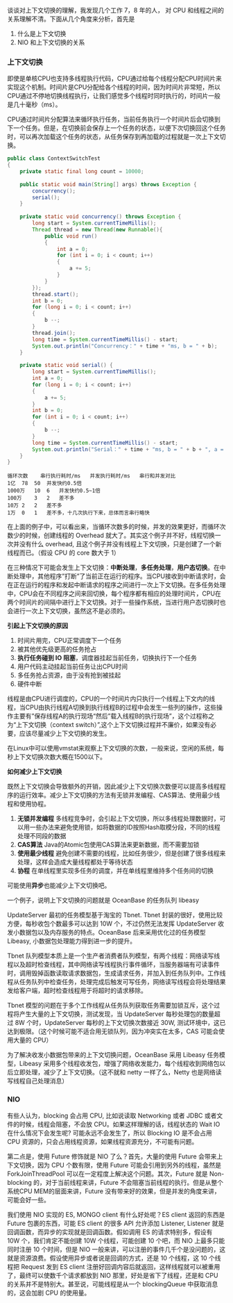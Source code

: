 谈谈对上下文切换的理解，我发现几个工作 7，8 年的人， 对 CPU 和线程之间的关系理解不清。下面从几个角度来分析，首先是

1. 什么是上下文切换
2. NIO 和上下文切换的关系


### 上下文切换

即使是单核CPU也支持多线程执行代码，CPU通过给每个线程分配CPU时间片来实现这个机制。时间片是CPU分配给各个线程的时间，因为时间片非常短，所以CPU通过不停地切换线程执行，让我们感觉多个线程时同时执行的，时间片一般是几十毫秒（ms）。

CPU通过时间片分配算法来循环执行任务，当前任务执行一个时间片后会切换到下一个任务。但是，在切换前会保存上一个任务的状态，以便下次切换回这个任务时，可以再次加载这个任务的状态，从任务保存到再加载的过程就是一次上下文切换。

```java
public class ContextSwitchTest
{
    private static final long count = 10000;
    
    public static void main(String[] args) throws Exception {
        concurrency();
        serial();
    }
    
    private static void concurrency() throws Exception {
        long start = System.currentTimeMillis();
        Thread thread = new Thread(new Runnable(){
            public void run()
            {
                int a = 0;
                for (int i = 0; i < count; i++)
                {
                    a += 5;
                }
            }
        });
        thread.start();
        int b = 0;
        for (long i = 0; i < count; i++)
        {
            b --;
        }
        thread.join();
        long time = System.currentTimeMillis() - start;
        System.out.println("Concurrency：" + time + "ms, b = " + b);
    }
    
    private static void serial() {
        long start = System.currentTimeMillis();
        int a = 0;
        for (long i = 0; i < count; i++)
        {
            a += 5;
        }
        int b = 0;
        for (int i = 0; i < count; i++)
        {
            b --;
        }
        long time = System.currentTimeMillis() - start;
        System.out.println("Serial：" + time + "ms, b = " + b + ", a = " + a);
    }
}
```

```
循环次数	串行执行耗时/ms	并发执行耗时/ms	串行和并发对比
1亿	78	50	并发快约0.5倍
1000万	10	6	并发快约0.5~1倍
100万	3	2	差不多
10万	2	2	差不多
1万	0	1	差不多，十几次执行下来，总体而言串行略快
```

在上面的例子中，可以看出来，当循环次数多的时候，并发的效果更好，而循环次数少的时候，创建线程的 Overhead 就大了。其实这个例子并不好，线程切换一次并没有什么 overhead, 且这个例子并没有线程上下文切换，只是创建了一个新线程而已。（假设 CPU 的 core 数大于 1）

在三种情况下可能会发生上下文切换：**中断处理**，**多任务处理**，**用户态切换**。在中断处理中，其他程序”打断”了当前正在运行的程序。当CPU接收到中断请求时，会在正在运行的程序和发起中断请求的程序之间进行一次上下文切换。在多任务处理中，CPU会在不同程序之间来回切换，每个程序都有相应的处理时间片，CPU在两个时间片的间隔中进行上下文切换。对于一些操作系统，当进行用户态切换时也会进行一次上下文切换，虽然这不是必须的。

**引起上下文切换的原因**

1. 时间片用完，CPU正常调度下一个任务
2. 被其他优先级更高的任务抢占
3. **执行任务碰到 IO 阻塞**，调度器挂起当前任务，切换执行下一个任务
4. 用户代码主动挂起当前任务让出CPU时间
5. 多任务抢占资源，由于没有抢到被挂起
6. 硬件中断


线程是由CPU进行调度的，CPU的一个时间片内只执行一个线程上下文内的线程，当CPU由执行线程A切换到执行线程B的过程中会发生一些列的操作，这些操作主要有”保存线程A的执行现场“然后”载入线程B的执行现场”，这个过程称之为“上下文切换（context switch）”,这个上下文切换过程并不廉价，如果没有必要，应该尽量减少上下文切换的发生。

在Linux中可以使用vmstat来观察上下文切换的次数，一般来说，空闲的系统，每秒上下文切换次数大概在1500以下。


**如何减少上下文切换**

既然上下文切换会导致额外的开销，因此减少上下文切换次数便可以提高多线程程序的运行效率。减少上下文切换的方法有无锁并发编程、CAS算法、使用最少线程和使用协程。

1. **无锁并发编程** 多线程竞争时，会引起上下文切换，所以多线程处理数据时，可以用一些办法来避免使用锁，如将数据的ID按照Hash取模分段，不同的线程处理不同段的数据
2. **CAS算法** Java的Atomic包使用CAS算法来更新数据，而不需要加锁
3. **使用最少线程** 避免创建不需要的线程，比如任务很少，但是创建了很多线程来处理，这样会造成大量线程都处于等待状态
4. **协程** 在单线程里实现多任务的调度，并在单线程里维持多个任务间的切换


可能使用**异步**也能减少上下文切换吧。

一个例子，说明上下文切换的问题就是 OceanBase 的任务队列 libeasy

UpdateServer 最初的任务模型基于淘宝的 Tbnet. Tbnet 封装的很好，使用比较方便，每秒收包个数最多可以达到 10W 个，不过仍然无法发挥 UpdateServer 收发小数据包以及内存服务的特点。OceanBase 后来采用优化过的任务模型 Libeasy, 小数据包处理能力得到进一步的提升。

Tbnet 队列模型本质上是一个生产者消费者队列模型，有两个线程：网络读写线程以及超时检查线程，其中网络读写线程执行事件循环，当服务器端有可读事件时，调用毁掉函数读取请求数据包，生成请求任务，并加入到任务队列中。工作线程从任务队列中检查任务，处理完成后触发可写任务，网络读写线程会将处理结果发给客户端，超时检查线程用于将超时的请求移除。

Tbnet 模型的问题在于多个工作线程从任务队列获取任务需要加锁互斥，这个过程将产生大量的上下文切换，测试发现，当 UpdateServer 每秒处理包的数量超过 8W 个时，UpdateServer 每秒的上下文切换次数接近 30W, 测试环境中，这已达到极限。（这个时候可能不适合用无锁队列，因为冲突实在太多，CAS 可能会使用大量的 CPU）

为了解决收发小数据包带来的上下文切换问题，OceanBase 采用 Libeasy 任务模型，Libeasy 采用多个线程收发包，增强了网络收发能力，每个线程收到网络包以后立即处理，减少了上下文切换。（这不就和 netty 一样了么，Netty 也是网络读写线程自己处理消息）



### NIO

有些人认为，blocking 会占用 CPU, 比如说读取 Networking 或者 JDBC 或者文件的时候，线程会阻塞，不会放 CPU。如果这样理解的话，线程状态的 Wait IO 在什么情况下会发生呢? 可能永远不会发生了，所以 Blocking IO 是不会占用 CPU 资源的，只会占用线程资源，如果线程资源充分，不可能有问题。

第二点是，使用 Future 修饰就是 NIO 了么？首先，大量的使用 Future 会带来上下文切换，因为 CPU 个数有限，使用 Future 可能会引用到另外的线程，虽然是 ForkJoinThreadPool 可以在一定程度上解决这个问题。其次，Future 就是 Non-blocking 的，对于当前线程来讲，Future 不会阻塞当前线程的执行。但是从整个系统CPU MEM的层面来讲，Future 没有带来好的效果，但是并发的角度来讲，可能会好一些。

我们使用 NIO 实现的 ES, MONGO client 有什么好处呢？ES client 返回的东西是 Future 包裹的东西，可能 ES client 的很多 API 允许添加 Listener, Listener 就是回调函数，而异步的实现就是回调函数。假如调用 ES 的请求特别多，假设有 10W 个，我们肯定不能创建 10W 个线程，可能创建 10 个吧，而 NIO 上最多只能同时注册 10 个时间，但是 NIO 一般来讲，可以注册的事件几千个是没问题的，这就是资源浪费。假设使用异步或者说是回调的方式，还是 10 个线程，这 10 个线程把 Request 发到 ES client 注册好回调内容后就返回，这样线程就可以被重用了，最终可以使数千个请求都放到 NIO 那里，好处是省下了线程，还是和 CPU 的关系并不是特别大。甚至说，可能线程是从一个 blockingQueue 中获取消息的，这会加剧 CPU 的使用量。


